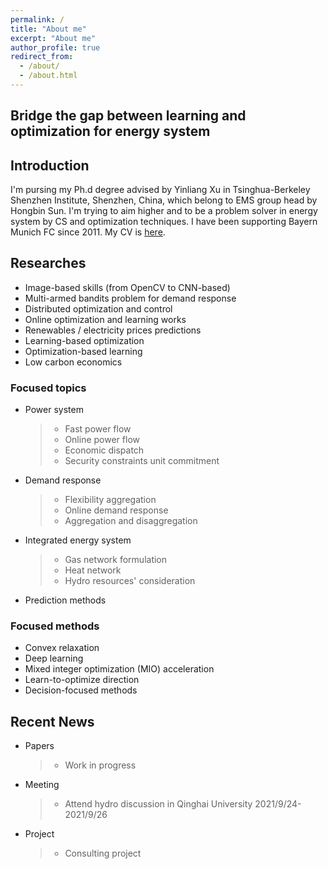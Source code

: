 ```yaml
---
permalink: /
title: "About me"
excerpt: "About me"
author_profile: true
redirect_from: 
  - /about/
  - /about.html
---
```

## Bridge the gap between learning and optimization for energy system

## Introduction 
I'm pursing my Ph.d degree advised by Yinliang Xu in Tsinghua-Berkeley Shenzhen Institute, Shenzhen, China, which belong to EMS group head by Hongbin Sun. I'm trying to aim higher and to be a problem solver in energy system by CS and optimization techniques. I have been supporting Bayern Munich FC since 2011. My CV is [here](https://github.com/sanglinwei/CV/blob/master/resume.pdf).

## Researches

- Image-based skills (from OpenCV to CNN-based)
- Multi-armed bandits problem for demand response
- Distributed optimization and control
- Online optimization and learning works
- Renewables / electricity prices predictions
- Learning-based optimization
- Optimization-based learning
- Low carbon economics

### Focused topics

- Power system
  > - Fast power flow
  > - Online power flow
  > - Economic dispatch
  > - Security constraints unit commitment
- Demand response
  > - Flexibility aggregation
  > - Online demand response
  > - Aggregation and disaggregation 
- Integrated energy system
  > - Gas network formulation
  > - Heat network
  > - Hydro resources' consideration
- Prediction methods 


### Focused methods

- Convex relaxation
- Deep learning
- Mixed integer optimization (MIO) acceleration
- Learn-to-optimize direction
- Decision-focused methods

## Recent News

- Papers
  > - Work in progress
- Meeting 
  > - Attend hydro discussion in Qinghai University 2021/9/24-2021/9/26
- Project
  > - Consulting project







